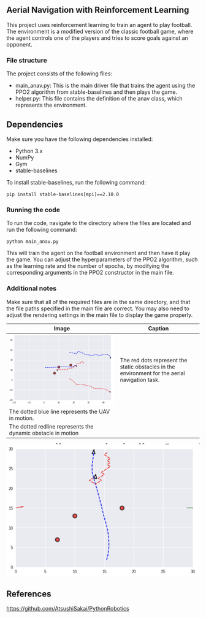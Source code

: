 ## Aerial Navigation with Reinforcement Learning

This project uses reinforcement learning to train an agent to play football. The environment is a modified version of the classic football game, where the agent controls one of the players and tries to score goals against an opponent.

### File structure

The project consists of the following files:

* main_anav.py: This is the main driver file that trains the agent using the PPO2 algorithm from stable-baselines and then plays the game.
* helper.py: This file contains the definition of the anav class, which represents the environment.

## Dependencies

Make sure you have the following dependencies installed:

* Python 3.x
* NumPy
* Gym
* stable-baselines

To install stable-baselines, run the following command:

```
pip install stable-baselines[mpi]==2.10.0
```

### Running the code

To run the code, navigate to the directory where the files are located and run the following command:

```
python main_anav.py
```

This will train the agent on the football environment and then have it play the game. You can adjust the hyperparameters of the PPO2 algorithm, such as the learning rate and the number of epochs, by modifying the corresponding arguments in the PPO2 constructor in the main file.


### Additional notes

Make sure that all of the required files are in the same directory, and that the file paths specified in the main file are correct. You may also need to adjust the rendering settings in the main file to display the game properly.


| Image                                                                | Caption                                                                |
|----------------------------------------------------------------------|------------------------------------------------------------------------|
| ![The red dots represent the static obstacles](https://github.com/Aravind-11/Aerial-Navigation/blob/main/Screenshot%202022-12-28%20at%204.33.08%20PM.png) |The red dots represent the static obstacles in the environment for the aerial navigation task. 
|The dotted blue line represents the UAV in motion. 
|The dotted redline represents the dynamic obstacle in motion 





![The red dots represent the static obstacles](https://github.com/Aravind-11/Aerial-Navigation/blob/main/Screenshot%202021-11-20%20at%209.06.40%20PM.png)


## References
  
https://github.com/AtsushiSakai/PythonRobotics
